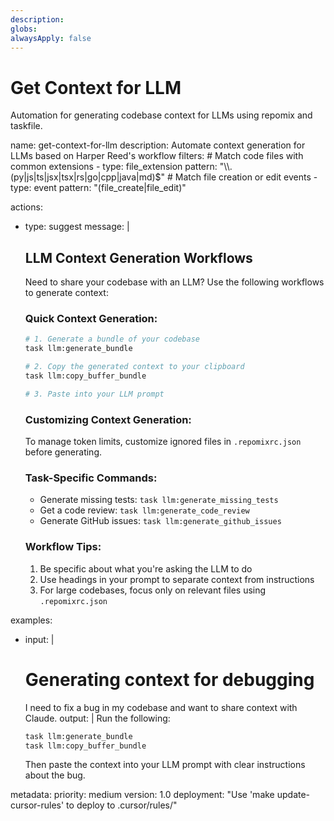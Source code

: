 ```yaml
---
description:
globs:
alwaysApply: false
---
```

# Get Context for LLM

Automation for generating codebase context for LLMs using repomix and taskfile.

<rule>
name: get-context-for-llm
description: Automate context generation for LLMs based on Harper Reed's workflow
filters:
  # Match code files with common extensions
  - type: file_extension
    pattern: "\\.(py|js|ts|jsx|tsx|rs|go|cpp|java|md)$"
  # Match file creation or edit events
  - type: event
    pattern: "(file_create|file_edit)"

actions:
  - type: suggest
    message: |
      ## LLM Context Generation Workflows

      Need to share your codebase with an LLM? Use the following workflows to generate context:

      ### Quick Context Generation:

      ```bash
      # 1. Generate a bundle of your codebase
      task llm:generate_bundle

      # 2. Copy the generated context to your clipboard
      task llm:copy_buffer_bundle

      # 3. Paste into your LLM prompt
      ```

      ### Customizing Context Generation:

      To manage token limits, customize ignored files in `.repomixrc.json` before generating.

      ### Task-Specific Commands:

      - Generate missing tests: `task llm:generate_missing_tests`
      - Get a code review: `task llm:generate_code_review`
      - Generate GitHub issues: `task llm:generate_github_issues`

      ### Workflow Tips:

      1. Be specific about what you're asking the LLM to do
      2. Use headings in your prompt to separate context from instructions
      3. For large codebases, focus only on relevant files using `.repomixrc.json`

examples:
  - input: |
      # Generating context for debugging

      I need to fix a bug in my codebase and want to share context with Claude.
    output: |
      Run the following:
      ```bash
      task llm:generate_bundle
      task llm:copy_buffer_bundle
      ```
      Then paste the context into your LLM prompt with clear instructions about the bug.

metadata:
  priority: medium
  version: 1.0
  deployment: "Use 'make update-cursor-rules' to deploy to .cursor/rules/"
</rule>
